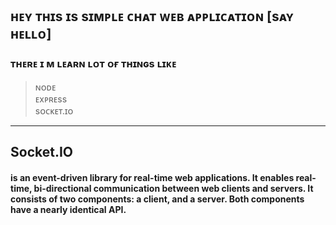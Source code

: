 ## ʜᴇʏ ᴛʜɪs ɪs sɪᴍᴘʟᴇ ᴄʜᴀᴛ ᴡᴇʙ ᴀᴘᴘʟɪᴄᴀᴛɪᴏɴ [sᴀʏ ʜᴇʟʟᴏ]

### ᴛʜᴇʀᴇ ɪ ᴍ ʟᴇᴀʀɴ ʟᴏᴛ ᴏғ ᴛʜɪɴɢs ʟɪᴋᴇ 
  > ɴᴏᴅᴇ <br>
  > ᴇxᴘʀᴇss  <br>
  > sᴏᴄᴋᴇᴛ.ɪᴏ  <br>

<hr>

## Socket.IO  <br>

#### is an event-driven library for real-time web applications. It enables real-time, bi-directional communication between web clients and servers. It consists of two components: a client, and a server. Both components have a nearly identical API.

